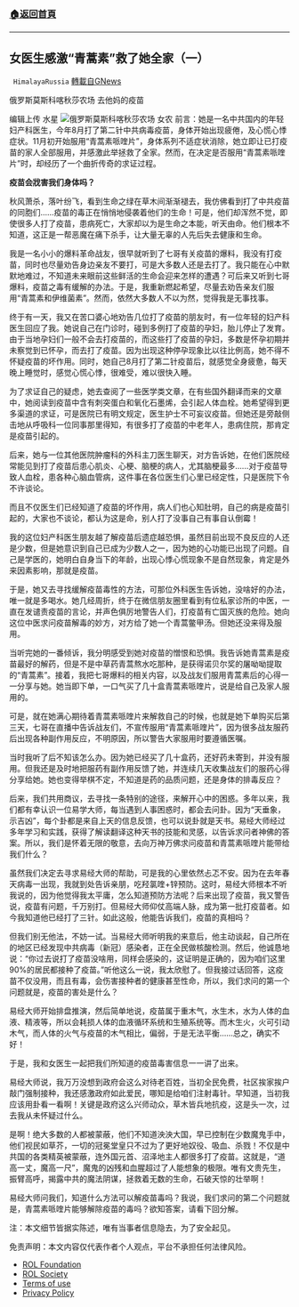 ###  [:house:返回首頁](https://github.com/ourhimalayas/txt)
---


## 女医生感激“青蒿素”救了她全家（一）
` HimalayaRussia` [轉載自GNews](https://gnews.org/zh-hans/1672547/)

俄罗斯莫斯科喀秋莎农场 去他妈的疫苗

编辑上传 水星
![](https://assets.gnews.org/wp-content/uploads/2021/11/Q.png)俄罗斯莫斯科喀秋莎农场 女农
前言：她是一名中共国内的年轻妇产科医生，今年8月打了第二针中共病毒疫苗，身体开始出现疲倦，及心慌心悸症状。11月初开始服用“青蒿素哌喹片”，身体系列不适症状消除，她立即让已打疫苗的家人全部服用，并感激此举拯救了全家。然而，在决定是否服用“青蒿素哌喹片”时，却经历了一个曲折传奇的求证过程。

**疫苗会戕害我们身体吗？**

秋风萧杀，落叶纷飞，看到生命之绿在草木间渐渐褪去，我仿佛看到打了中共疫苗的同胞们……疫苗的毒正在悄悄地侵袭着他们的生命！可是，他们却浑然不觉，即使很多人打了疫苗，患病死亡，大家却以为是生命之本能，听天由命。他们根本不知道，这正是一帮恶魔在痛下杀手，让大量无辜的人先后失去健康和生命。

我是一名小小的爆料革命战友，很早就听到了七哥有关疫苗的爆料，我没有打疫苗，同时也尽量劝告身边亲友不要打，可是大多数人还是去打了。我只能在心中默默地难过，不知道未来眼前这些鲜活的生命会迎来怎样的遭遇？可后来又听到七哥爆料，疫苗之毒有缓解的办法。于是，我重新燃起希望，尽量去劝告亲友们服用“青蒿素和伊维菌素”。然而，依然大多数人不以为然，觉得我是无事找事。

终于有一天，我又在苦口婆心地劝告几位打了疫苗的朋友时，有一位年轻的妇产科医生回应了我。她说自己在门诊时，碰到多例打了疫苗的孕妇，胎儿停止了发育。由于当地孕妇们一般不会去打疫苗的，而这些打了疫苗的孕妇，多数是怀孕初期并未察觉到已怀孕，而去打了疫苗。因为出现这种停孕现象比以往比例高，她不得不怀疑疫苗的坏作用。同时，她自己8月打了第二针疫苗后，就感觉全身疲惫，每天晚上睡觉时，感觉心慌心悸，很难受，难以很快入睡。

为了求证自己的疑虑，她去查阅了一些医学类文章，在有些国外翻译而来的文章中，她阅读到疫苗中含有刺突蛋白和氧化石墨烯，会引起人体血栓。她希望得到更多渠道的求证，可是医院已有明文规定，医生护士不可妄议疫苗。但她还是旁敲侧击地从呼吸科一位同事那里得知，有很多打了疫苗的中老年人，患病住院，那肯定是疫苗引起的。

后来，她与一位其他医院肿瘤科的外科主刀医生聊天，对方告诉她，在他们医院经常能见到打了疫苗后患心肌炎、心梗、脑梗的病人，尤其脑梗最多……对于疫苗导致人血栓，患各种心脑血管病，这件事在各位医生们心里已经定性，只是医院下令不许谈论。

而且不仅医生们已经知道了疫苗的坏作用，病人们也心知肚明，自己的病是疫苗引起的，大家也不谈论，都认为这是命，别人打了没事自己有事自认倒霉！

我的这位妇产科医生朋友越了解疫苗后遗症越恐惧，虽然目前出现不良反应的人还是少数，但是她意识到自己已成为少数人之一，因为她的心功能已出现了问题。自己是学医的，她明白自身当下的年龄，出现心悸心慌现象不是自然现象，肯定是外来因素影响，那就是疫苗。

于是，她又去寻找缓解疫苗毒性的方法，可那位外科医生告诉她，没啥好的办法，唯一就是多喝水。她几经周折，终于在微信朋友圈里看到有位私家诊所的中医，一直在发谴责疫苗的言论，并声色俱厉地警告人们，打疫苗有亡国灭族的危险。她向这位中医求问疫苗解毒的妙方，对方给了她一个青蒿鳖甲汤。但她还没来得及服用。

当听完她的一番倾诉，我分明感受到她对疫苗的憎恨和恐惧。我告诉她青蒿素是疫苗最好的解药，但是不是中草药青蒿熬水吃那种，是获得诺贝尔奖的屠呦呦提取的“青蒿素”。接着，我把七哥爆料的相关内容，以及战友们服用青蒿素后的心得一一分享与她。她当即下单，一口气买了几十盒青蒿素哌喹片，说是给自己及家人服用的。

可是，就在她满心期待着青蒿素哌喹片来解救自己的时候，也就是她下单购买后第三天，七哥在直播中告诉战友们，不宣传服用“青蒿素哌喹片”，因为很多战友服药后出现各种副作用反应，不明原因，所以警告大家服用时要遵循医嘱。

当时我听了后不知该怎么办。因为她已经买了几十盒药，还好药未寄到，并没有服用。但我还是及时地把服药有副作用反馈了她，并连续几天收集战友们的服药心得分享给她。她也变得举棋不定，不知道是药的品质问题，还是身体的排毒反应？

后来，我们共用商议，去寻找一条特别的途径，来解开心中的困惑。多年以来，我们都有幸认识一位易学大师，每当遇到人事困惑时，都会去问卦。因为“天垂象，示吉凶”，每个卦都是来自上天的信息反馈，也可以说卦就是天书。易经大师经过多年学习和实践，获得了解读翻译这种天书的技能和灵感，以告诉求问者神佛的答案。所以，我们是怀着无限的敬意，去向万神万佛求问疫苗和青蒿素哌喹片能带给我们什么？

虽然我们决定去寻求易经大师的帮助，可是我的心里依然忐忑不安。因为在去年春天病毒一出现，我就到处告诉亲朋，吃羟氯喹+锌预防。这时，易经大师根本不听我说的，因为他觉得我太平庸，怎么知道预防方法呢？后来出现了疫苗，我又警告说，疫苗有问题，千万别打。但易经大师仰仗高端人脉，成为第一批打疫苗者。如今我知道他已经打了三针。如此这般，他能告诉我们，疫苗的真相吗？

但我们别无他法，不妨一试。当易经大师听明我的来意后，他主动谈起，自己所在的地区已经发现中共病毒（新冠）感染者，正在全民做核酸检测。然后，他诚恳地说：“你过去说打了疫苗没啥用，同样会感染的，这证明是正确的，因为咱们这里90%的居民都接种了疫苗。”听他这么一说，我太欣慰了。但我接过话回答，这疫苗不仅没用，而且有毒，会伤害接种者的健康甚至性命，所以，我们求问的第一个问题就是，疫苗的害处是什么？

易经大师开始排盘推演，然后简单地说，疫苗属于重木气，水生木，水为人体的血液、精液等，所以会耗损人体的血液循环系统和生殖系统等。而木生火，火可引动木气，而人体的火气与疫苗的木气相比，偏弱，于是无法平衡……总之，确实不好！

于是，我和女医生一起把我们所知道的疫苗毒害信息一一讲了出来。

易经大师说，我万万没想到政府会这么对待老百姓，当初全民免费，社区挨家挨户敲门强制接种，我还感激政府如此爱民，哪知是给咱们注射毒针。早知道，当初我应该用卦看一看啊！关键是政府这么兴师动众，草木皆兵地抗疫，这是头一次，过去我从未怀疑过什么。

是啊！绝大多数的人都被蒙蔽，他们不知道泱泱大国，早已控制在少数魔鬼手中，他们视民如草芥，一切的冠冕堂皇只不过为了更好地奴役、吸血、杀戮！不仅是中共国的各类精英被蒙蔽，连外国元首、沼泽地主人都很多打了疫苗。这就是，“道高一丈，魔高一尺”，魔鬼的凶残和血腥超过了人能想象的极限。唯有文贵先生，振臂高呼，揭露中共的魔法阴谋，拯救着无数的生命，石破天惊的壮举啊！

易经大师问我们，知道什么方法可以解疫苗毒吗？我说，我们求问的第二个问题就是，青蒿素哌喹片能够解除疫苗的毒吗？欲知答案，请看下回分解。

注：本文细节皆据实陈述，唯有当事者信息隐去，为了安全起见。

 

免责声明：本文内容仅代表作者个人观点，平台不承担任何法律风险。

- [ROL Foundation](https://rolfoundation.org/)
- [ROL Society](https://rolsociety.org/)
- [Terms of use](https://gnews.org/terms-of-use-3/)
- [Privacy Policy](https://gnews.org/privacy-policy/)

